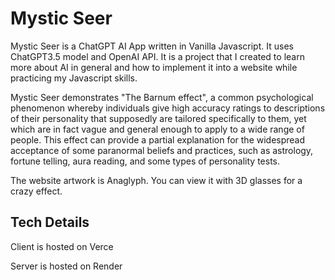 # Mystic Seer

 <p>Mystic Seer is a ChatGPT AI App written in Vanilla Javascript. It uses ChatGPT3.5 model and OpenAI API. It is a project that I created to learn more about AI in general and how to implement it into a website while practicing my Javascript skills.</p>

<p>Mystic Seer demonstrates "The Barnum effect", a common psychological phenomenon whereby individuals give high accuracy ratings to descriptions of their personality that supposedly are tailored specifically to them, yet which are in fact vague and general enough to apply to a wide range of people. This effect can provide a partial explanation for the widespread acceptance of some paranormal beliefs and practices, such as astrology, fortune telling, aura reading, and some types of personality tests.</p>

<p>The website artwork is Anaglyph. You can view it with 3D glasses for a crazy effect.</p>


## Tech Details

<p>Client is hosted on Verce</p>
<p>Server is hosted on Render</p>